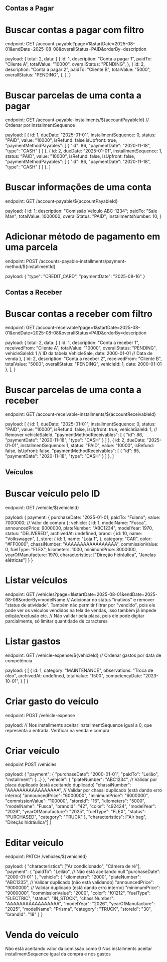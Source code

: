 ## Contas a Pagar

# Buscar contas a pagar com filtro

endpoint: 
GET /account-payable?page=1&startDate=2025-08-01&endDate=2025-08-08&overallStatus=PAID&orderBy=description

payload:
{
    total: 2,
    data: [
        {
            id: 1,
            description: "Conta a pagar 1",
            paidTo: "Cliente A",
            totalValue: "10000",
            overallStatus: "PENDING",
        },
        {
            id: 2,
            description: "Conta a pagar 2",
            paidTo: "Cliente B",
            totalValue: "5000",
            overallStatus: "PENDING",
        },
    ],
}

# Buscar parcelas de uma conta a pagar

endpoint: 
GET /account-payable-installments/${accountPayableId} // Ordenar por installmentSequence

payload:
[
    {
        id: 1,
        dueDate: "2025-01-01",
        installmentSequence: 0,
        status: "PAID",
        value: "10000",
        isRefund: false
        isUpfront: true,
        "paymentMethodPayables": [
            {
                "id": 86,
                "paymentDate": "2020-11-18",
                "type": "CASH"
            }
        ]
    },
    {
        id: 2,
        dueDate: "2025-01-01",
        installmentSequence: 1,
        status: "PAID",
        value: "10000",
        isRefund: false,
        isUpfront: false,
        "paymentMethodPayables": [
            {
                "id": 86,
                "paymentDate": "2020-11-18",
                "type": "CASH"
            }
        ]
    },
]

# Buscar informações de uma conta

endpoint:
GET /account-payable/${accountPayableId}

payload:
{
    id: 1;
    description: "Comissão Veículo ABC-1234";
    paidTo: "Sale Man";
    totalValue: 1000000;
    overallStatus: "PAID";
    installmentsNumber: 10;
}

# Adicionar método de pagamento em uma parcela

endpoint:
POST /accounts-payable-installments/payment-method/${installmentId}

payload:
{
    "type": "CREDIT_CARD",
    "paymentDate": "2025-08-16"
}

## Contas a Receber

# Buscar contas a receber com filtro

endpoint: 
GET /account-receivable?page=1&startDate=2025-08-01&endDate=2025-08-08&overallStatus=PAID&orderBy=description

payload:
{
    total: 2,
    data: [
        {
            id: 1,
            description: "Conta a receber 1",
            receivedFrom: "Cliente A",
            totalValue: "10000",
            overallStatus: "PENDING",
            vehicleSaleId: 1 // ID da tabela VehicleSale,
            date: 2000-01-01 // Data de venda
        },
        {
            id: 2,
            description: "Conta a receber 2",
            receivedFrom: "Cliente B",
            totalValue: "5000",
            overallStatus: "PENDING",
            vehicleId: 1,
            date: 2000-01-01
        },
    ],
}

# Buscar parcelas de uma conta a receber

endpoint: 
GET /account-receivable-installments/${accountReceivableId}

payload:
[
    {
        id: 1,
        dueDate: "2025-01-01",
        installmentSequence: 0,
        status: "PAID",
        value: "10000",
        isRefund: false,
        isUpfront: true,
        vehicleSaleId: 1, // Remover vehicleSaleId,
        "paymentMethodReceivables": [
            {
                "id": 86,
                "paymentDate": "2020-11-18",
                "type": "CASH"
            }
        ]
    },
    {
        id: 2,
        dueDate: "2025-01-01",
        installmentSequence: 1,
        status: "PAID",
        value: "10000",
        isRefund: false,
        isUpfront: false,
        "paymentMethodReceivables": [
            {
                "id": 85,
                "paymentDate": "2020-11-18",
                "type": "CASH"
            }
        ]
    },
]

## Veículos

# Buscar veículo pelo ID

endpoint:
GET /vehicle/${vehicleId}

payload:
{
    payment: {
        purchaseDate: "2025-01-01;
        paidTo: "Fulano";
        value: 7000000; // Valor de compra
    };
    vehicle: {
        id: 1,
        modelName: "Fusca",
        announcedPrice: 9000000,
        plateNumber: "ABC1234",
        modelYear: 1970,
        status: "DELIVERED",
        archivedAt: undefined,
        brand: {
            id: 10,
            name: "Volkswagen",
        },
        store: {
            id: 1,
            name: "Loja 1",
        },
        category: "CAR",
        color: "#FF0000",
        chassiNumber: "AAAAAAAAAAAAAAAAA",
        commissionValue: 0,
        fuelType: "FLEX",
        kilometers: 1000,
        minimumPrice: 8000000,
        yearOfManufacture: 1970,
        characteristics: ["Direção hidráulica", "Janelas elétricas"]
    }
}

# Listar veículos

endpoint:
GET /vehicles?page=1&startDate=2025-08-01&endDate=2025-08-08&orderBy=modelName 
// Adicionar no status "inativos" e remover "status de atividade". Também não permitir filtrar por "vendido", pois ele pode ver os veículos vendidos na tela de vendas, isso também já impede edição/exclusão etc.
// Não validar pela placa, pois ele pode digitar parcialmente, só limitar quantidade de caracteres

# Listar gastos

endpoint:
GET /vehicle-expense/${vehicleId} // Ordenar gastos por data de competência

payload:
{
    [
        {
            id: 1,
            category: "MAINTENANCE",
            observations: "Troca de óleo",
            archivedAt: undefined,
            totalValue: "1500",
            competencyDate: "2023-10-01",
      }
    ]
}

# Criar gasto do veículo

endpoint:
POST /vehicle-expense

payload: // Nos installments aceitar installmentSequence igual a 0, que representa a entrada. Verificar na venda e compra

# Criar veículo

endpoint
POST /vehicles

payload:
{
    "payment": {
        "purchaseDate": "2000-01-01",
        "paidTo": "Leilão", 
        "installment": {...}
    },
    "vehicle": {
        "plateNumber": "ABC1234", // Validar por placa duplicado (está aceitando duplicado)
        "chassiNumber": "AAAAAAAAAAAAAAAAA", // Validar por chassi duplicado (está dando erro interno)
        "announcedPrice": "6000000",
        "minimumPrice": "6000000",
        "commissionValue": "100000",
        "storeId": "16",
        "kilometers": "5000",
        "modelName": "Fusca",
        "brandId": "42",
        "color": "c92424",
        "modelYear": "2026",
        "yearOfManufacture": "2025",
        "fuelType": "FLEX",
        "status": "PURCHASED",
        "category": "TRUCK"
    },
    "characteristics": ["Air bag", "Direção hidráulica"]
}

# Editar veículo

endpoint:
PATCH /vehicles/${vehicleId}

payload:
{
    "characteristics": ["Ar condicionado", "Câmera de ré"],
    "payment": {
        "paidTo": "Leilão", // Não está aceitando null
        "purchaseDate": "2000-01-01"
    },
    "vehicle": {
        "kilometers": "2000",
        "plateNumber": "ABC1235", // Validar duplicado (não está validando)
        "announcedPrice": "9000000", // Validar duplicado (está dando erro interno)
        "minimumPrice": "9000000",
        "commissionValue": "2000",
        "color": "f01212",
        "fuelType": "ELECTRIC",
        "status": "IN_STOCK",
        "chassiNumber": "AAAAAAAAAAAAAAAAA",
        "modelYear": "2026",
        "yearOfManufacture": "2025",
        "modelName": "Prisma",
        "category": "TRUCK",
        "storeId": "30",
        "brandId": "18"
    }
}

# Venda do veículo

Não está aceitando valor da comissão como 0
Nos installments aceitar installmentSequence igual da compra e nos gastos